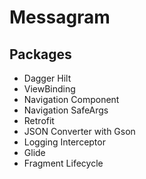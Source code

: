 # Messagram

## Packages
- Dagger Hilt
- ViewBinding
- Navigation Component
- Navigation SafeArgs
- Retrofit
- JSON Converter with Gson
- Logging Interceptor
- Glide
- Fragment Lifecycle
